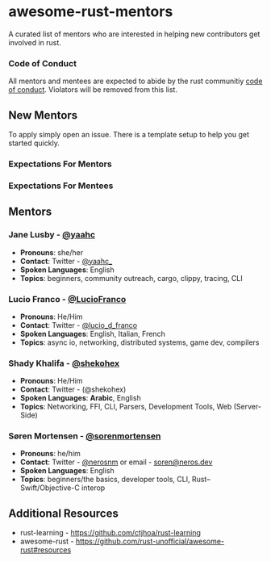 # awesome-rust-mentors

A curated list of mentors who are interested in helping new contributors get involved in rust.

### Code of Conduct

All mentors and mentees are expected to abide by the rust communitiy [code of conduct](https://github.com/rust-lang/rust/blob/master/CODE_OF_CONDUCT.md). Violators will be removed from this list.

## New Mentors

To apply simply open an issue. There is a template setup to help you get started quickly.

### Expectations For Mentors

### Expectations For Mentees

## Mentors

### Jane Lusby - [@yaahc](https://github.com/yaahc)
* **Pronouns**: she/her
* **Contact**: Twitter - [@yaahc_](https://twitter.com/yaahc_)
* **Spoken Languages**: English
* **Topics**: beginners, community outreach, cargo, clippy, tracing, CLI

### Lucio Franco - [@LucioFranco](https://github.com/LucioFranco)
* **Pronouns**: He/Him
* **Contact**: Twitter - [@lucio_d_franco](https://twitter.com/lucio_d_franco)
* **Spoken Languages**: English, Italian, French
* **Topics**: async io, networking, distributed systems, game dev, compilers

### Shady Khalifa - [@shekohex](https://github.com/shekohex)
* **Pronouns**: He/Him
* **Contact**: Twitter - (@shekohex)
* **Spoken Languages**: **Arabic**, English
* **Topics**: Networking, FFI, CLI, Parsers, Development Tools, Web (Server-Side)

### Søren Mortensen - [@sorenmortensen](https://github.com/sorenmortensen)
* **Pronouns**: he/him
* **Contact**: Twitter - [@nerosnm](https://twitter.com/nerosnm) or email - [soren@neros.dev](mailto:soren@neros.dev)
* **Spoken Languages**: English
* **Topics**: beginners/the basics, developer tools, CLI, Rust–Swift/Objective-C interop

## Additional Resources
* rust-learning - https://github.com/ctjhoa/rust-learning
* awesome-rust - https://github.com/rust-unofficial/awesome-rust#resources
